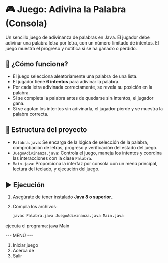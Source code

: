 # 🎮 Juego: Adivina la Palabra (Consola)

Un sencillo juego de adivinanza de palabras en Java. El jugador debe adivinar una palabra letra por letra, con un número limitado de intentos. El juego muestra el progreso y notifica si se ha ganado o perdido.

## 🧠 ¿Cómo funciona?

- El juego selecciona aleatoriamente una palabra de una lista.
- El jugador tiene **6 intentos** para adivinar la palabra.
- Por cada letra adivinada correctamente, se revela su posición en la palabra.
- Si se completa la palabra antes de quedarse sin intentos, el jugador gana.
- Si se agotan los intentos sin adivinarla, el jugador pierde y se muestra la palabra correcta.

## 🧩 Estructura del proyecto

- `Palabra.java`: Se encarga de la lógica de selección de la palabra, comprobación de letras, progreso y verificación del estado del juego.
- `JuegoAdivinanza.java`: Controla el juego, maneja los intentos y coordina las interacciones con la clase `Palabra`.
- `Main.java`: Proporciona la interfaz por consola con un menú principal, lectura del teclado, y ejecución del juego.

## ▶️ Ejecución

1. Asegúrate de tener instalado **Java 8 o superior**.
2. Compila los archivos:

   ```bash
   javac Palabra.java JuegoAdivinanza.java Main.java

ejecuta el programa: java Main
   
--- MENÚ ---
1. Iniciar juego
2. Acerca de
3. Salir
